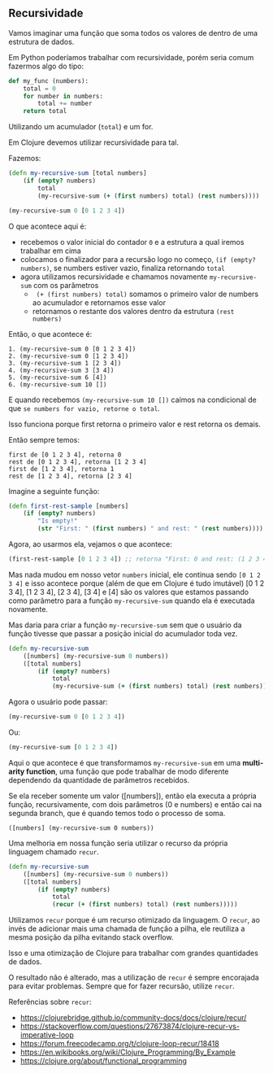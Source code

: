 ## Recursividade

Vamos imaginar uma função que soma todos os valores de dentro de uma estrutura de dados.

Em Python poderíamos trabalhar com recursividade, porém seria comum fazermos algo do tipo:

```python
def my_func (numbers):
    total = 0
    for number in numbers:
        total += number
    return total
```

Utilizando um acumulador (`total`) e um for.

Em Clojure devemos utilizar recursividade para tal.

Fazemos:

```clojure
(defn my-recursive-sum [total numbers]
    (if (empty? numbers)
        total
        (my-recursive-sum (+ (first numbers) total) (rest numbers))))

(my-recursive-sum 0 [0 1 2 3 4])
```

O que acontece aqui é:

- recebemos o valor inicial do contador `0` e a estrutura a qual iremos trabalhar em cima
- colocamos o finalizador para a recursão logo no começo, `(if (empty? numbers)`, se numbers estiver vazio, finaliza retornando `total`
- agora utilizamos recursividade e chamamos novamente `my-recursive-sum` com os parâmetros
    - ` (+ (first numbers) total)` somamos o primeiro valor de numbers ao acumulador e retornamos esse valor
    - retornamos o restante dos valores dentro da estrutura `(rest numbers)`

Então, o que acontece é:

```
1. (my-recursive-sum 0 [0 1 2 3 4])
2. (my-recursive-sum 0 [1 2 3 4])
3. (my-recursive-sum 1 [2 3 4])
4. (my-recursive-sum 3 [3 4])
5. (my-recursive-sum 6 [4])
6. (my-recursive-sum 10 [])
```

E quando recebemos `(my-recursive-sum 10 [])` caímos na condicional de que `se numbers for vazio, retorne o total`.

Isso funciona porque first retorna o primeiro valor e rest retorna os demais.

Então sempre temos:

```
first de [0 1 2 3 4], retorna 0
rest de [0 1 2 3 4], retorna [1 2 3 4]
first de [1 2 3 4], retorna 1
rest de [1 2 3 4], retorna [2 3 4]
```

Imagine a seguinte função:

```clojure
(defn first-rest-sample [numbers]
    (if (empty? numbers)
        "Is empty!"
        (str "First: " (first numbers) " and rest: " (rest numbers))))
```

Agora, ao usarmos ela, vejamos o que acontece:

```clojure
(first-rest-sample [0 1 2 3 4]) ;; retorna "First: 0 and rest: (1 2 3 4)"
```

Mas nada mudou em nosso vetor `numbers` inicial, ele continua sendo `[0 1 2 3 4]` e isso acontece porque (além de que em Clojure é tudo imutável) [0 1 2 3 4], [1 2 3 4], [2 3 4], [3 4] e [4] são os valores que estamos passando como parâmetro para a função `my-recursive-sum` quando ela é executada novamente.

Mas daria para criar a função `my-recursive-sum` sem que o usuário da função tivesse que passar a posição inicial do acumulador toda vez.

```clojure
(defn my-recursive-sum
    ([numbers] (my-recursive-sum 0 numbers))
    ([total numbers]
        (if (empty? numbers)
            total
            (my-recursive-sum (+ (first numbers) total) (rest numbers)))))
```

Agora o usuário pode passar:

```clojure
(my-recursive-sum 0 [0 1 2 3 4])
```

Ou:

```clojure
(my-recursive-sum [0 1 2 3 4])
```

Aqui o que acontece é que transformamos `my-recursive-sum` em uma **multi-arity function**, uma função que pode trabalhar de modo diferente dependendo da quantidade de parâmetros recebidos.

Se ela receber somente um valor ([numbers]), então ela executa a própria função, recursivamente, com dois parâmetros (0 e numbers) e então cai na segunda branch, que é quando temos todo o processo de soma.

```
([numbers] (my-recursive-sum 0 numbers))
```

Uma melhoria em nossa função seria utilizar o recurso da própria linguagem chamado `recur`.

```clojure
(defn my-recursive-sum
    ([numbers] (my-recursive-sum 0 numbers))
    ([total numbers]
        (if (empty? numbers)
            total
            (recur (+ (first numbers) total) (rest numbers)))))
```

Utilizamos `recur` porque é um recurso otimizado da linguagem. O `recur`, ao invés de adicionar mais uma chamada de função a pilha, ele reutiliza a mesma posição da pilha evitando stack overflow.

Isso e uma otimização de Clojure para trabalhar com grandes quantidades de dados.

O resultado não é alterado, mas a utilização de `recur` é sempre encorajada para evitar problemas. Sempre que for fazer recursão, utilize `recur`.

Referências sobre `recur`:

- https://clojurebridge.github.io/community-docs/docs/clojure/recur/
- https://stackoverflow.com/questions/27673874/clojure-recur-vs-imperative-loop
- https://forum.freecodecamp.org/t/clojure-loop-recur/18418
- https://en.wikibooks.org/wiki/Clojure_Programming/By_Example
- https://clojure.org/about/functional_programming